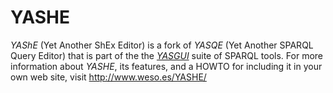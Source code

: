 # YASHE

*YAShE* (Yet Another ShEx Editor) is a fork of *YASQE* (Yet Another SPARQL Query Editor) that is part of the the [*YASGUI*](https://github.com/OpenTriply/YASGUI) suite of SPARQL tools. For more information about *YASHE*, its features, and a HOWTO
for including it in your own web site, visit http://www.weso.es/YASHE/
